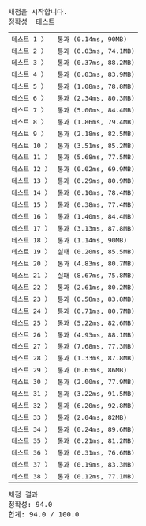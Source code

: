 <pre class="console-content"><div></div><div class="console-heading">채점을 시작합니다.</div><div class="console-message">정확성  테스트</div><table class="console-test-group" data-category="correctness"><tbody><tr data-testcase-id="49822"><td valign="top" class="td-label">테스트 1 <span>〉</span></td><td class="result passed">통과 (0.14ms, 90MB)</td></tr><tr data-testcase-id="54411"><td valign="top" class="td-label">테스트 2 <span>〉</span></td><td class="result passed">통과 (0.03ms, 74.1MB)</td></tr><tr data-testcase-id="54412"><td valign="top" class="td-label">테스트 3 <span>〉</span></td><td class="result passed">통과 (0.37ms, 88.2MB)</td></tr><tr data-testcase-id="54413"><td valign="top" class="td-label">테스트 4 <span>〉</span></td><td class="result passed">통과 (0.03ms, 83.9MB)</td></tr><tr data-testcase-id="54414"><td valign="top" class="td-label">테스트 5 <span>〉</span></td><td class="result passed">통과 (1.08ms, 78.8MB)</td></tr><tr data-testcase-id="54415"><td valign="top" class="td-label">테스트 6 <span>〉</span></td><td class="result passed">통과 (2.34ms, 80.3MB)</td></tr><tr data-testcase-id="54416"><td valign="top" class="td-label">테스트 7 <span>〉</span></td><td class="result passed">통과 (5.00ms, 84.4MB)</td></tr><tr data-testcase-id="54417"><td valign="top" class="td-label">테스트 8 <span>〉</span></td><td class="result passed">통과 (1.86ms, 79.4MB)</td></tr><tr data-testcase-id="54418"><td valign="top" class="td-label">테스트 9 <span>〉</span></td><td class="result passed">통과 (2.18ms, 82.5MB)</td></tr><tr data-testcase-id="54419"><td valign="top" class="td-label">테스트 10 <span>〉</span></td><td class="result passed">통과 (3.51ms, 85.2MB)</td></tr><tr data-testcase-id="54420"><td valign="top" class="td-label">테스트 11 <span>〉</span></td><td class="result passed">통과 (5.68ms, 77.5MB)</td></tr><tr data-testcase-id="54421"><td valign="top" class="td-label">테스트 12 <span>〉</span></td><td class="result passed">통과 (0.02ms, 69.9MB)</td></tr><tr data-testcase-id="54422"><td valign="top" class="td-label">테스트 13 <span>〉</span></td><td class="result passed">통과 (0.29ms, 80.9MB)</td></tr><tr data-testcase-id="54423"><td valign="top" class="td-label">테스트 14 <span>〉</span></td><td class="result passed">통과 (0.10ms, 78.4MB)</td></tr><tr data-testcase-id="54424"><td valign="top" class="td-label">테스트 15 <span>〉</span></td><td class="result passed">통과 (0.38ms, 77.4MB)</td></tr><tr data-testcase-id="54425"><td valign="top" class="td-label">테스트 16 <span>〉</span></td><td class="result passed">통과 (1.40ms, 84.4MB)</td></tr><tr data-testcase-id="54426"><td valign="top" class="td-label">테스트 17 <span>〉</span></td><td class="result passed">통과 (3.13ms, 87.8MB)</td></tr><tr data-testcase-id="54427"><td valign="top" class="td-label">테스트 18 <span>〉</span></td><td class="result passed">통과 (1.14ms, 90MB)</td></tr><tr data-testcase-id="54428"><td valign="top" class="td-label">테스트 19 <span>〉</span></td><td class="result failed">실패 (0.20ms, 85.5MB)</td></tr><tr data-testcase-id="54429"><td valign="top" class="td-label">테스트 20 <span>〉</span></td><td class="result passed">통과 (4.83ms, 80.7MB)</td></tr><tr data-testcase-id="54430"><td valign="top" class="td-label">테스트 21 <span>〉</span></td><td class="result failed">실패 (8.67ms, 75.8MB)</td></tr><tr data-testcase-id="54431"><td valign="top" class="td-label">테스트 22 <span>〉</span></td><td class="result passed">통과 (2.61ms, 80.2MB)</td></tr><tr data-testcase-id="54432"><td valign="top" class="td-label">테스트 23 <span>〉</span></td><td class="result passed">통과 (0.58ms, 83.8MB)</td></tr><tr data-testcase-id="54433"><td valign="top" class="td-label">테스트 24 <span>〉</span></td><td class="result passed">통과 (0.71ms, 80.7MB)</td></tr><tr data-testcase-id="54434"><td valign="top" class="td-label">테스트 25 <span>〉</span></td><td class="result passed">통과 (5.22ms, 82.6MB)</td></tr><tr data-testcase-id="54435"><td valign="top" class="td-label">테스트 26 <span>〉</span></td><td class="result passed">통과 (4.93ms, 88.1MB)</td></tr><tr data-testcase-id="54436"><td valign="top" class="td-label">테스트 27 <span>〉</span></td><td class="result passed">통과 (7.68ms, 77.3MB)</td></tr><tr data-testcase-id="54437"><td valign="top" class="td-label">테스트 28 <span>〉</span></td><td class="result passed">통과 (1.33ms, 87.8MB)</td></tr><tr data-testcase-id="54438"><td valign="top" class="td-label">테스트 29 <span>〉</span></td><td class="result passed">통과 (0.63ms, 86MB)</td></tr><tr data-testcase-id="54439"><td valign="top" class="td-label">테스트 30 <span>〉</span></td><td class="result passed">통과 (2.00ms, 77.9MB)</td></tr><tr data-testcase-id="54440"><td valign="top" class="td-label">테스트 31 <span>〉</span></td><td class="result passed">통과 (3.22ms, 91.5MB)</td></tr><tr data-testcase-id="54441"><td valign="top" class="td-label">테스트 32 <span>〉</span></td><td class="result passed">통과 (6.20ms, 92.8MB)</td></tr><tr data-testcase-id="54442"><td valign="top" class="td-label">테스트 33 <span>〉</span></td><td class="result passed">통과 (2.04ms, 82MB)</td></tr><tr data-testcase-id="54443"><td valign="top" class="td-label">테스트 34 <span>〉</span></td><td class="result passed">통과 (0.24ms, 89.6MB)</td></tr><tr data-testcase-id="54444"><td valign="top" class="td-label">테스트 35 <span>〉</span></td><td class="result passed">통과 (0.21ms, 81.2MB)</td></tr><tr data-testcase-id="54445"><td valign="top" class="td-label">테스트 36 <span>〉</span></td><td class="result passed">통과 (0.31ms, 76.6MB)</td></tr><tr data-testcase-id="54446"><td valign="top" class="td-label">테스트 37 <span>〉</span></td><td class="result passed">통과 (0.19ms, 83.3MB)</td></tr><tr data-testcase-id="54447"><td valign="top" class="td-label">테스트 38 <span>〉</span></td><td class="result passed">통과 (0.12ms, 77.1MB)</td></tr></tbody></table><div class="console-heading">채점 결과</div><div class="console-message">정확성: 94.0</div><div class="console-message">합계: 94.0 / 100.0</div></pre>